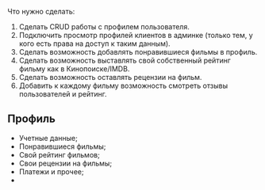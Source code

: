 Что нужно сделать:  
1. Сделать CRUD работы с профилем пользователя.  
2. Подключить просмотр профилей клиентов в админке (только тем, у кого есть права на доступ к таким данным).  
3. Сделать возможность добавлять понравившиеся фильмы в профиль.  
4. Сделать возможность выставлять свой собственный рейтинг фильму как в Кинопоиске/IMDB.  
5. Сделать возможность оставлять рецензии на фильм.  
6. Добавить к каждому фильму возможность смотреть отзывы пользователей и рейтинг.

## Профиль
- Учетные данные;
- Понравившиеся фильмы;
- Свой рейтинг фильмов;
- Свои рецензии на фильмы;
- Платежи и прочее;
- 